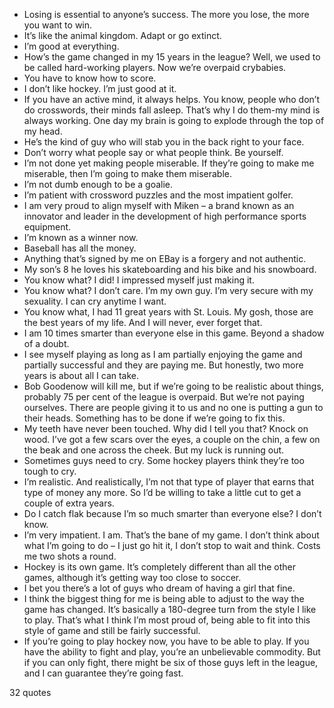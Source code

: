 - Losing is essential to anyone’s success. The more you lose, the more you want to win.
 - It’s like the animal kingdom. Adapt or go extinct.
 - I’m good at everything.
 - How’s the game changed in my 15 years in the league? Well, we used to be called hard-working players. Now we’re overpaid crybabies.
 - You have to know how to score.
 - I don’t like hockey. I’m just good at it.
 - If you have an active mind, it always helps. You know, people who don’t do crosswords, their minds fall asleep. That’s why I do them-my mind is always working. One day my brain is going to explode through the top of my head.
 - He’s the kind of guy who will stab you in the back right to your face.
 - Don’t worry what people say or what people think. Be yourself.
 - I’m not done yet making people miserable. If they’re going to make me miserable, then I’m going to make them miserable.
 - I’m not dumb enough to be a goalie.
 - I’m patient with crossword puzzles and the most impatient golfer.
 - I am very proud to align myself with Miken – a brand known as an innovator and leader in the development of high performance sports equipment.
 - I’m known as a winner now.
 - Baseball has all the money.
 - Anything that’s signed by me on EBay is a forgery and not authentic.
 - My son’s 8 he loves his skateboarding and his bike and his snowboard.
 - You know what? I did! I impressed myself just making it.
 - You know what? I don’t care. I’m my own guy. I’m very secure with my sexuality. I can cry anytime I want.
 - You know what, I had 11 great years with St. Louis. My gosh, those are the best years of my life. And I will never, ever forget that.
 - I am 10 times smarter than everyone else in this game. Beyond a shadow of a doubt.
 - I see myself playing as long as I am partially enjoying the game and partially successful and they are paying me. But honestly, two more years is about all I can take.
 - Bob Goodenow will kill me, but if we’re going to be realistic about things, probably 75 per cent of the league is overpaid. But we’re not paying ourselves. There are people giving it to us and no one is putting a gun to their heads. Something has to be done if we’re going to fix this.
 - My teeth have never been touched. Why did I tell you that? Knock on wood. I’ve got a few scars over the eyes, a couple on the chin, a few on the beak and one across the cheek. But my luck is running out.
 - Sometimes guys need to cry. Some hockey players think they’re too tough to cry.
 - I’m realistic. And realistically, I’m not that type of player that earns that type of money any more. So I’d be willing to take a little cut to get a couple of extra years.
 - Do I catch flak because I’m so much smarter than everyone else? I don’t know.
 - I’m very impatient. I am. That’s the bane of my game. I don’t think about what I’m going to do – I just go hit it, I don’t stop to wait and think. Costs me two shots a round.
 - Hockey is its own game. It’s completely different than all the other games, although it’s getting way too close to soccer.
 - I bet you there’s a lot of guys who dream of having a girl that fine.
 - I think the biggest thing for me is being able to adjust to the way the game has changed. It’s basically a 180-degree turn from the style I like to play. That’s what I think I’m most proud of, being able to fit into this style of game and still be fairly successful.
 - If you’re going to play hockey now, you have to be able to play. If you have the ability to fight and play, you’re an unbelievable commodity. But if you can only fight, there might be six of those guys left in the league, and I can guarantee they’re going fast.

32 quotes